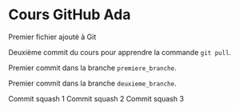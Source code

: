 # Cours GitHub Ada

Premier fichier ajouté à Git

Deuxième commit du cours pour apprendre la commande `git pull`. 

Premier commit dans la branche `premiere_branche`.

Premier commit dans la branche `deuxieme_branche`.

Commit squash 1
Commit squash 2
Commit squash 3